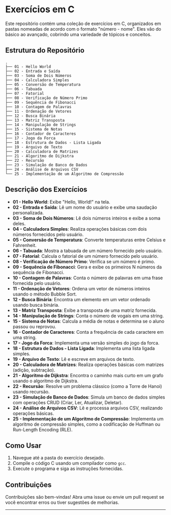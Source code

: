 
# Exercícios em C

Este repositório contém uma coleção de exercícios em C, organizados em pastas nomeadas de acordo com o formato "número - nome". Eles vão do básico ao avançado, cobrindo uma variedade de tópicos e conceitos.

## Estrutura do Repositório

```
.
├── 01 - Hello World
├── 02 - Entrada e Saída
├── 03 - Soma de Dois Números
├── 04 - Calculadora Simples
├── 05 - Conversão de Temperatura
├── 06 - Tabuada
├── 07 - Fatorial
├── 08 - Verificação de Número Primo
├── 09 - Sequência de Fibonacci
├── 10 - Contagem de Palavras
├── 11 - Ordenação de Vetores
├── 12 - Busca Binária
├── 13 - Matriz Transposta
├── 14 - Manipulação de Strings
├── 15 - Sistema de Notas
├── 16 - Contador de Caracteres
├── 17 - Jogo da Forca
├── 18 - Estrutura de Dados - Lista Ligada
├── 19 - Arquivo de Texto
├── 20 - Calculadora de Matrizes
├── 21 - Algoritmo de Dijkstra
├── 22 - Recursão
├── 23 - Simulação de Banco de Dados
├── 24 - Análise de Arquivos CSV
└── 25 - Implementação de um Algoritmo de Compressão
```

## Descrição dos Exercícios


- **01 - Hello World**: Exibe "Hello, World!" na tela.
- **02 - Entrada e Saída**: Lê um nome do usuário e exibe uma saudação personalizada.
- **03 - Soma de Dois Números**: Lê dois números inteiros e exibe a soma deles.
- **04 - Calculadora Simples**: Realiza operações básicas com dois números fornecidos pelo usuário.
- **05 - Conversão de Temperatura**: Converte temperaturas entre Celsius e Fahrenheit.
- **06 - Tabuada**: Mostra a tabuada de um número fornecido pelo usuário.
- **07 - Fatorial**: Calcula o fatorial de um número fornecido pelo usuário.
- **08 - Verificação de Número Primo**: Verifica se um número é primo.
- **09 - Sequência de Fibonacci**: Gera e exibe os primeiros N números da sequência de Fibonacci.
- **10 - Contagem de Palavras**: Conta o número de palavras em uma frase fornecida pelo usuário.
- **11 - Ordenação de Vetores**: Ordena um vetor de números inteiros usando o método Bubble Sort.
- **12 - Busca Binária**: Encontra um elemento em um vetor ordenado usando busca binária.
- **13 - Matriz Transposta**: Exibe a transposta de uma matriz fornecida.
- **14 - Manipulação de Strings**: Conta o número de vogais em uma string.
- **15 - Sistema de Notas**: Calcula a média de notas e determina se o aluno passou ou reprovou.
- **16 - Contador de Caracteres**: Conta a frequência de cada caractere em uma string.
- **17 - Jogo da Forca**: Implementa uma versão simples do jogo da forca.
- **18 - Estrutura de Dados - Lista Ligada**: Implementa uma lista ligada simples.
- **19 - Arquivo de Texto**: Lê e escreve em arquivos de texto.
- **20 - Calculadora de Matrizes**: Realiza operações básicas com matrizes (adição, subtração).
- **21 - Algoritmo de Dijkstra**: Encontra o caminho mais curto em um grafo usando o algoritmo de Dijkstra.
- **22 - Recursão**: Resolve um problema clássico (como a Torre de Hanoi) usando recursão.
- **23 - Simulação de Banco de Dados**: Simula um banco de dados simples com operações CRUD (Criar, Ler, Atualizar, Deletar).
- **24 - Análise de Arquivos CSV**: Lê e processa arquivos CSV, realizando operações básicas.
- **25 - Implementação de um Algoritmo de Compressão**: Implementa um algoritmo de compressão simples, como a codificação de Huffman ou Run-Length Encoding (RLE).

## Como Usar

1. Navegue até a pasta do exercício desejado.
2. Compile o código C usando um compilador como `gcc`.
3. Execute o programa e siga as instruções fornecidas.

## Contribuições

Contribuições são bem-vindas! Abra uma issue ou envie um pull request se você encontrar erros ou tiver sugestões de melhorias.

---
